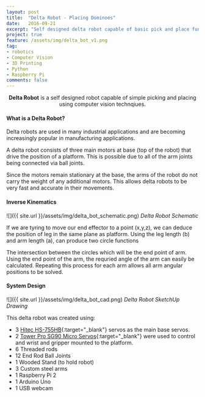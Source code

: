```yaml
---
layout: post
title:  "Delta Robot - Placing Dominoes"
date:   2016-09-21
excerpt: "Self designed delta robot capable of basic pick and place functionality using computer vision"
project: true
feature: /assets/img/delta_bot_v1.png
tag:
- robotics 
- Computer Vision
- 3D Printing
- Python
- Raspberry Pi
comments: false
---
```

    
<center><b>Delta Robot</b> is a self designed robot capable of simple picking and placing using computer vision technqiues.</center>
     
#### What is a Delta Robot?
Delta robots are used in many industrial applications and are becoming increasingly popular in manufacturing applications. 

A delta robot consists of three main motors at base (top of the robot) that drive the position of a platform. This is possible due to all of the arm joints being connected via ball joints. 

Since the motors remain stationary at the base, the arms of the robot do not carry the weight of any additional motors. This allows delta robots to be very fast and accurate in their movements.


#### Inverse Kinematics
![]({{ site.url }}/assets/img/delta_bot_schematic.png)
*Delta Robot Schematic*

If we are tyring to move our end effector to a point (x,y,z), we can deduce the position of leg in the same plane as platform. Using the leg length (b) and arm length (a), can produce two circle functions

The intersection between the circles which will be the end point of arm. Using the end point of the arm, the requried angle of the arm can easily be calculated. Repeating this process for each arm allows all arm angular positions to be solved. 

#### System Design

![]({{ site.url }}/assets/img/delta_bot_cad.png)
*Delta Robot SketchUp Drawing*

This delta robot was created using:


- 3 [Hitec HS-755HB](http://cdn.sparkfun.com/datasheets/Robotics/33755.pdf){:target="_blank"} servos as the main base servos. 
- 2 [Tower Pro SG90 Micro Servos](http://arduino-ua.com/docs/SG90Servo.pdf){:target="_blank"} were used to control and wrist and gripper mounted to the platform. 
- 6 Threaded rods
- 12 End Rod Ball Joints
- 1 Wooded Stand (to hold robot)
- 3 Custom steel arms
- 1 Raspberry Pi 2
- 1 Arduino Uno
- 1 USB webcam

